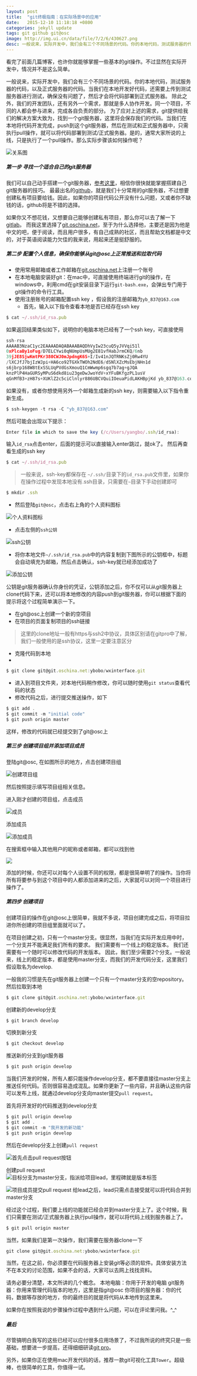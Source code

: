 ```yaml
---
layout: post
title:  "git终极指南：在实际场景中的应用"
date:   2015-12-10 11:18:18 +0800
categories: jekyll update
tags: git github git@osc
image: http://img.ui.cn/data/file/7/2/6/430627.png
desc: 一般说来，实际开发中，我们会有三个不同场景的代码。你的本地代码，测试服务器的代码，以及正式服务器的代码。当我们在本地开发好代码，还需要上传到测试服务器进行测试，确保没有问题了，然后才会将代码部署到正式服务器。...
---
```

看完了前面几篇博客，也许你就能够掌握一些基本的git操作。不过显然在实际开发中，情况并不是这么简单。

一般说来，实际开发中，我们会有三个不同场景的代码。你的本地代码，测试服务器的代码，以及正式服务器的代码。当我们在本地开发好代码，还需要上传到测试服务器进行测试，确保没有问题了，然后才会将代码部署到正式服务器。
除此之外，我们的开发团队，还有另外一个需求，那就是多人协作开发。同一个项目，不同的人都会参与进来，完成各自负责的部分。
为了应对上述的需求，git提供给我们的解决方案大致为，找到一个git服务器，这里将会保存我们的代码。当我们在本地将代码开发完成，push到这个git服务器，然后在测试和正式服务器中，只需执行pull操作，就可以将代码部署到测试/正式服务器。是的，通常大家所说的上线，只是执行了一个pull操作。那么实际步骤该如何操作呢？


![关系图](http://upload-images.jianshu.io/upload_images/599584-686cb6aa45780f51.png?imageMogr2/auto-orient/strip%7CimageView2/2/w/1240)

##### 第一步 寻找一个适合自己的git服务器
我们可以自己动手搭建一个git服务器，[参考这里](http://git.oschina.net/progit/)，相信你很快就能掌握搭建自己git服务器的技巧。
最最出名的[github](https://github.com/)，就是我们十分常用的git服务器，不过想要创建私有项目要给钱。因此，如果你的项目代码公开没有什么问题，又或者你不缺钱的话，github将是不错的选择。

如果你又不想花钱，又想要自己能够创建私有项目，那么你可以去了解一下[gitlab](https://gitlab.com/)。
而我这里选择了[git.oschina.net](git.oschina.net)，至于为什么选择他，主要还是因为他是中文的吧，便于阅读，而且用户很多，有自己成熟的社区，而且帮助文档都是中文的，对于英语阅读能力欠佳的我来说，用起来还是挺舒服的。

##### 第二步 配置个人信息，确保你能够从git@osc上正常推送和拉取代码

- 使用常用邮箱或者工作邮箱在[git.oschina.net](git.oschina.net)上注册一个账号
- 在本地电脑安装好git：在mac中，可直接使用终端进行git的操作，在windows中，利用cmd在git安装目录下运行`git-bash.exe`，会弹出专门用于git操作的命令行工具。
- 使用注册账号的邮箱配置ssh key ，假设我的注册邮箱为`yb_837@163.com`
  + 首先，输入以下指令查看本地是否已经存在ssh key

```js
$ cat ~/.ssh/id_rsa.pub
```

如果返回结果类似如下，说明你的电脑本地已经有了一个ssh key，可直接使用

```js
ssh-rsa
AAAAB3NzaC1yc2EAAAADAQABAAABAQDhVyIw23cuQ5yJVVqi51l
0xPlcaBy1oFug/D7ELCYwi0qNUmpUsMUg2E81vfHabJrmCKQ/6nb
39jJE8SjwKmtPKr380CWJ0mJpdngK6S+I/Iv41nJQTRNKsZj0Rw4YU
/lXCJfJ7bjIzWJpi+HA6co92TGXkTWOh2NdE6/dSNlXZcMsEbjNHn1d
s6jbrp168W8tExSSLUqPVdGsXmouQ1CmWwmp6sgq7b7ag+gJQA
knzPlP4HaGURSyMPuS6dkd8iu23geDwJwoYdV+xYFuBKfgzPL1usV
qGnMfB3+zH87s+XUKlZ2c5ciClnlyr886UBCVQuiIOeuaPidLAKHBpjKd yb_837@163.com
```

如果没有，或者你想使用另外一个邮箱生成新的ssh key，则需要输入以下指令重新生成。

```js
$ ssh-keygen -t rsa -C "yb_837@163.com"
```

然后可能会出现以下提示：

```js
Enter file in which to save the key (/c/Users/yangbo/.ssh/id_rsa):
```

输入`id_rsa`点击enter，后面的提示可以直接输入enter跳过，就ok了。
然后再查看生成的ssh key

```js
$ cat ~/.ssh/id_rsa.pub
```

> 一般来说，ssh-key都保存在 `~/.ssh/`目录下的`id_rsa.pub`文件里，如果你在操作过程中发现本地没有.ssh目录，只需要在`~`目录下手动创建即可

```js
$ mkdir .ssh
```


   + 然后登陆`git@osc`，点击右上角的个人资料图标


![个人资料图标](http://upload-images.jianshu.io/upload_images/599584-02ca03124c22a7f8.png?imageMogr2/auto-orient/strip%7CimageView2/2/w/1240)

+ 点击左侧的`ssh公钥`

![ssh公钥](http://upload-images.jianshu.io/upload_images/599584-cfc593b7c9a239fe.png?imageMogr2/auto-orient/strip%7CimageView2/2/w/1240)

+ 将你本地文件`~/.ssh/id_rsa.pub`中的内容复制到下图所示的公钥框中，标题会自动填充为邮箱，然后点击确认，ssh-key就已经添加成功了

![添加公钥](http://upload-images.jianshu.io/upload_images/599584-d00a0d2c0793dabe.png?imageMogr2/auto-orient/strip%7CimageView2/2/w/1240)

公钥是git服务器确认你身份的凭证，公钥添加之后，你不仅可以从git服务器上clone代码下来，还可以将本地修改的内容push到git服务器，你可以根据下面的提示将这个过程简单演示一下。

- 在git@osc上创建一个新的空项目
- 在项目的页面复制项目的ssh链接
> 这里的clone地址一般有https与ssh2中协议，具体区别请在gitpro中了解，我们一般使用的是ssh协议，这里一定要注意区分

- 克隆代码到本地
-
```js
$ git clone git@git.oschina.net:ybobo/wxinterface.git
```

- 进入到项目文件夹，对本地代码稍作修改，你可以随时使用`git status`查看代码的状态
- 修改代码之后，进行提交推送操作，如下

```js
$ git add .
$ git commit -m "initial code"
$ git push origin master
```
这样，修改的代码就已经提交到了git@osc上

##### 第三步 创建项目组并添加项目成员
登陆git@osc, 在如图所示的地方，点击创建项目组


![创建项目组](http://upload-images.jianshu.io/upload_images/599584-58aad6d77a14debf.png?imageMogr2/auto-orient/strip%7CimageView2/2/w/1240)

然后按照提示填写项目组相关信息。

进入刚才创建的项目组，点击成员

![成员](http://upload-images.jianshu.io/upload_images/599584-448fcfe6de4ff992.png?imageMogr2/auto-orient/strip%7CimageView2/2/w/1240)

添加成员

![添加成员](http://upload-images.jianshu.io/upload_images/599584-e4e1a779e767e369.png?imageMogr2/auto-orient/strip%7CimageView2/2/w/1240)

在搜索框中输入其他用户的昵称或者邮箱，都可以找到他

![](http://upload-images.jianshu.io/upload_images/599584-5e4c5bc496d9d7e6.png?imageMogr2/auto-orient/strip%7CimageView2/2/w/1240)

添加的时候，你还可以对每个人设置不同的权限，都是很简单明了的操作。当你将所有将要参与到这个项目中的人都添加进来的之后，大家就可以对同一个项目进行操作了。
##### 第四步 创建项目

创建项目的操作在git@osc上很简单，我就不多说，项目创建完成之后，将项目拉进你所创建的项目组里面就可以了。

在项目创建之初，只有一个master分支。很显然，当我们在实际开发应用中时，一个分支并不能满足我们所有的要求。
我们需要有一个线上的稳定版本。
我们还需要有一个随时可以修改代码的开发版本。
因此，我们至少需要2个分支。一般说来，线上的稳定版本，都是使用master分支，而我们的开发代码分支，这里我们假设取名为develop.

一般我的习惯是先在git服务器上创建一个只有一个master分支的空repository。然后拉取到本地

```js
$ git clone git@git.oschina.net:ybobo/wxinterface.git
```
创建新的develop分支

```js
$ git branch develop
```
切换到新分支

```js
$ git checkout develop
```
推送新的分支到git服务器

```js
$ git push origin develop
```

当我们开发的时候，所有人都只能操作develop分支，都不要直接往master分支上推送任何代码。否则很容易造成混乱。如果你更新了一些内容，并且确认这些内容可以发布上线，就通过develop分支向master提交`pull request`。

首先将开发好的代码推送到develop分支

```js
$ git pull origin develop
$ git add .
$ git commit -m "我开发的新功能"
$ git push origin develop
```
然后在develop分支上创建`pull request`

![首先点击pull request按钮](http://upload-images.jianshu.io/upload_images/599584-71e79b3ccb08aefb.png?imageMogr2/auto-orient/strip%7CimageView2/2/w/1240)


创建pull request
![目标分支为master分支，指派给项目lead，里程碑就是版本标签](http://upload-images.jianshu.io/upload_images/599584-937d06d6410fac50.png?imageMogr2/auto-orient/strip%7CimageView2/2/w/1240)


![项目成员提交pull request 给lead之后，lead只需点击接受就可以将代码合并到master分支](http://upload-images.jianshu.io/upload_images/599584-d92f9be991eca01e.png?imageMogr2/auto-orient/strip%7CimageView2/2/w/1240)

经过这个过程，我们要上线的功能就已经合并到master分支上了。这个时候，我们只需要在测试/正式服务器上执行pull操作，就可以将代码上线到服务器上了。

```js
$ git pull origin master
```
当然，如果我们是第一次操作，我们需要在服务器clone一下

```js
git clone git@git.oschina.net:ybobo/wxinterface.git
```

当然，在这之前，你必须要在代码服务器上安装git等必须的软件。具体安装方法不在本文的讨论范围，如果不会的话，大家可以去网上找找资料。

请务必要分清楚，本文所讲的几个概念。
本地电脑：你用于开发的电脑
git服务器：你用来管理代码版本的地方，这里是指git@osc
你项目的服务器：你的代码，数据等存放的地方，你的最终目的就是将代码从本地传到这里来。

如果你在按照我说的步骤操作过程中遇到什么问题，可以在评论里问我。^_^

##### 最后
尽管搞明白我写的这些已经可以应付很多应用场景了，不过我所说的终究只是一些基础，想要进一步提高，还得细细研读[git pro](http://git.oschina.net/progit/)。

另外，如果你正在使用mac开发代码的话，推荐一款git可视化工具`Tower`。超级棒，也很简单的工具，你值得一试。
